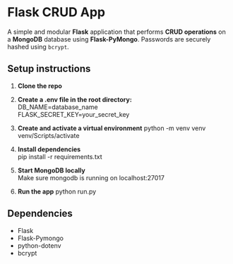 # Flask CRUD App
A simple and modular **Flask** application that performs **CRUD operations** on a **MongoDB** database using **Flask-PyMongo**. Passwords are securely hashed using `bcrypt`.

## Setup instructions

1. **Clone the repo**

2. **Create a .env file in the root directory:**   
DB_NAME=database_name  
FLASK_SECRET_KEY=your_secret_key  

3. **Create and activate a virtual environment**
python -m venv venv
venv/Scripts/activate

4. **Install dependencies**  
pip install -r requirements.txt

5. **Start MongoDB locally**  
Make sure mongodb is running on localhost:27017

6. **Run the app**
python run.py

## Dependencies
- Flask
- Flask-Pymongo
- python-dotenv
- bcrypt